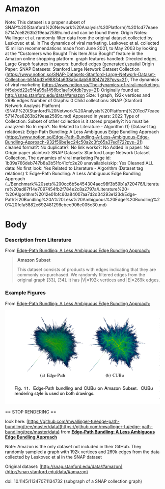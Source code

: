 # Amazon

Note: This dataset is a proper subset of SNAP%20(Stanford%20Network%20Analysis%20Platform)%201cd77eaee57147ce8263b2f9eaa2589c.md and can be found there.
Origin Notes: Wallinger et al. randomly filter data from the original dataset collected by Leskovec et al. in The dynamics of viral marketing. Leskovec et al. collected 15 million recommendations made from June 2001, to May 2003 by looking at the “Customers who Bought This Item Also Bought” feature in the Amazon online shopping platform.
graph features handled: Directed edges, Large
Graph features in papers: bundled edges (generated),spatial
Origin Paper: SNAP Datasets: Stanford Large Network Dataset Collection (https://www.notion.so/SNAP-Datasets-Stanford-Large-Network-Dataset-Collection-b5f4bd2e98834a638a5c4ab563047d28?pvs=21), The dynamics of viral marketing (https://www.notion.so/The-dynamics-of-viral-marketing-f45ebdd22e5f4a95a1456bc1ae1b0fdb?pvs=21)
Originally found at:  http://snap.stanford.edu/data/#amazon
Size: 1 graph, 192k vertices and 269k edges
Number of Graphs: 0
Child collections: SNAP (Stanford Network Analysis Platform) (SNAP%20(Stanford%20Network%20Analysis%20Platform)%201cd77eaee57147ce8263b2f9eaa2589c.md)
Appeared in years: 2022
Type of Collection: Subset of other collection
is it stored properly?: No
must be analyzed: No
In repo?: No
Related to Literature - Algorithm (1) (Dataset tag relations): Edge-Path Bundling: A Less Ambiguous Edge Bundling Approach (https://www.notion.so/Edge-Path-Bundling-A-Less-Ambiguous-Edge-Bundling-Approach-932f56be1ec24c50a2c3fc65a37ed172?pvs=21)
cleaned format?: No
duplicate?: No
link works?: No
Added in paper: No
Origin paper plaintext: SNAP Datasets: Stanford Large Network Dataset Collection, The dynamics of viral marketing
Page id: 1b39a766deb747b8a3b51fc41cfc2e20
unavailable/skip: Yes
Cleaned ALL data: No
first look: Yes
Related to Literature - Algorithm (Dataset tag relations) 1: Edge-Path Bundling: A Less Ambiguous Edge Bundling Approach (../Benchmark%20sets%200cc6b5e454304aec98f3b59b1a720476/Literature%20ad87f14e7097454fb2f784e2c8a2797a/Literature%20-%20Algorithm%2012e01bfc60a84007aa7d2d34293e123d/Edge-Path%20Bundling%20A%20Less%20Ambiguous%20Edge%20Bundling%20%20fcfa5882e692481298cbee906e005c30.md)

# Body

### Description from Literature

From [Edge-Path Bundling: A Less Ambiguous Edge Bundling Approach:](https://ieeexplore.ieee.org/document/9552919)

> **Amazon Subset**
> 
> 
> This dataset consists of products with edges indicating that they are commonly co-purchased. We randomly filtered edges from the original graph [33], [34]. It has |V|=192k vertices and |E|=269k edges.
> 

### Example Figures

From [Edge-Path Bundling: A Less Ambiguous Edge Bundling Approach:](https://ieeexplore.ieee.org/document/9552919)

![Untitled](Amazon%201b39a766deb747b8a3b51fc41cfc2e20/Untitled.png)

== STOP RENDERING ==

look here: [https://github.com/mwallinger-tu/edge-path-bundling/tree/master/data](https://github.com/mwallinger-tu/edge-path-bundling/tree/master/data) from [**Edge-Path Bundling: A Less Ambiguous Edge Bundling Approach**](../Benchmark%20sets%200cc6b5e454304aec98f3b59b1a720476/Literature%20ad87f14e7097454fb2f784e2c8a2797a/Literature%20-%20Algorithm%2012e01bfc60a84007aa7d2d34293e123d/Edge-Path%20Bundling%20A%20Less%20Ambiguous%20Edge%20Bundling%20%20fcfa5882e692481298cbee906e005c30.md) 

Note: Amazon is the only dataset not included in their GitHub. They randomly sampled a graph with 192k vertices and 269k edges from the data collected by Leskovec et al in the SNAP dataset

Original dataset: [http://snap.stanford.edu/data/#amazon](http://snap.stanford.edu/data/#amazon)

 doi: 10.1145/1134707.1134732 (subgraph of a SNAP collection graph)